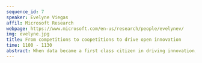 ```yaml
---
sequence_id: 7
speaker: Evelyne Viegas
affil: Microsoft Research
webpage: https://www.microsoft.com/en-us/research/people/evelynev/
img: evelyne.jpg
title: From competitions to coopetitions to drive open innovation
time: 1100 - 1130
abstract: When data became a first class citizen in driving innovation, several competition platforms emerged defining data-driven challenges as a way to bring solutions to global or business problems. In contrast, Codalab was designed to create a collaborative ecosystem for conducting computational Machine Learning research in an efficient, open and reproducible manner. The goals of CodaLab were threefold 1) reduce duplication of effort; 2) enable reproducibility of the experiment with comparable baselines; 3) encourage the community to work collaboratively to solve grand challenges. The community was further developed as part of the Challenges in Machine Learning (CiML) workshop series which brings the broader community of challenge organisers and participants together on a yearly basis at NeurIPS. CiML provides an opportunity to share best practices across platforms, define higher impact challenges for research, education or innovation while fostering diversity in the community of participants and organisers to address global and local challenges.
---
```

